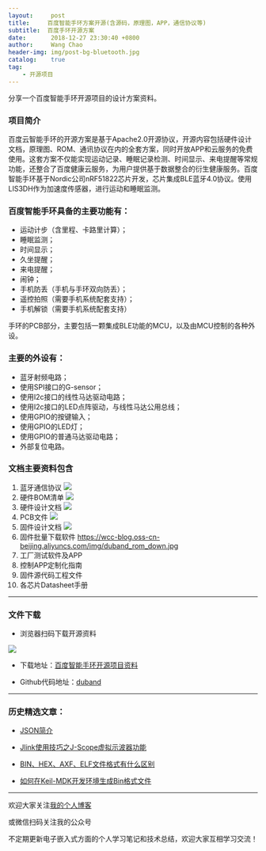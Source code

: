 ```yaml
---
layout:     post
title:     百度智能手环方案开源(含源码，原理图，APP，通信协议等)
subtitle:  百度手环开源方案
date:       2018-12-27 23:30:40 +0800
author:     Wang Chao
header-img: img/post-bg-bluetooth.jpg
catalog:    true
tag:
    - 开源项目
---
```


分享一个百度智能手环开源项目的设计方案资料。

### 项目简介

百度云智能手环的开源方案是基于Apache2.0开源协议，开源内容包括硬件设计文档，原理图、ROM、通讯协议在内的全套方案，同时开放APP和云服务的免费使用。这套方案不仅能实现运动记录、睡眠记录检测、时间显示、来电提醒等常规功能，还整合了百度健康云服务，为用户提供基于数据整合的衍生健康服务。百度智能手环基于Nordic公司nRF51822芯片开发，芯片集成BLE蓝牙4.0协议。使用LIS3DH作为加速度传感器，进行运动和睡眠监测。

### 百度智能手环具备的主要功能有：

- 运动计步（含里程、卡路里计算）；
- 睡眠监测；
- 时间显示；
- 久坐提醒；
- 来电提醒；
- 闹钟；
- 手机防丢（手机与手环双向防丢）；
- 遥控拍照（需要手机系统配套支持）；
- 手机解锁（需要手机系统配套支持）

手环的PCB部分，主要包括一颗集成BLE功能的MCU，以及由MCU控制的各种外设。

### 主要的外设有：

- 蓝牙射频电路；
- 使用SPI接口的G-sensor；
- 使用I2c接口的线性马达驱动电路；
- 使用I2c接口的LED点阵驱动，与线性马达公用总线；
- 使用GPIO的按键输入；
- 使用GPIO的LED灯；
- 使用GPIO的普通马达驱动电路；
- 外部复位电路。

### 文档主要资料包含

1. 蓝牙通信协议
![](https://wcc-blog.oss-cn-beijing.aliyuncs.com/img/duband_ble_pro.jpg)
1. 硬件BOM清单
![](https://wcc-blog.oss-cn-beijing.aliyuncs.com/img/duband_bom.jpg)
1. 硬件设计文档
![](https://wcc-blog.oss-cn-beijing.aliyuncs.com/img/duband_hardware_doc.jpg)
1. PCB文件
![](https://wcc-blog.oss-cn-beijing.aliyuncs.com/img/duband_pcb.jpg)
1. 固件设计文档
![](https://wcc-blog.oss-cn-beijing.aliyuncs.com/img/duband_rom_design.jpg)
1. 固件批量下载软件
https://wcc-blog.oss-cn-beijing.aliyuncs.com/img/duband_rom_down.jpg
1. 工厂测试软件及APP
1. 控制APP定制化指南
1. 固件源代码工程文件
1. 各芯片Datasheet手册

---

### 文件下载

- 浏览器扫码下载开源资料

![](https://wcc-blog.oss-cn-beijing.aliyuncs.com/img/duband_file_down.jpg)

- 下载地址：[百度智能手环开源项目资料](https://wcc-blog.oss-cn-beijing.aliyuncs.com/BlogFile/%E7%99%BE%E5%BA%A6%E6%99%BA%E8%83%BD%E6%89%8B%E7%8E%AF%E5%BC%80%E6%BA%90%E9%A1%B9%E7%9B%AE%E8%B5%84%E6%96%99.rar)

- Github代码地址：[duband](https://github.com/baiduwearable/duband)

---

### 历史精选文章：

- [JSON简介](https://mp.weixin.qq.com/s?__biz=MzUzNzk2NTMxMw==&mid=2247483763&idx=1&sn=b12aed2424a355a9aacc56c5f7ba9917&chksm=fadfa71dcda82e0b7f83b31b748630a578118f34529e60e13408691f0f249b1036e50d4a2aa2&token=1722697206&lang=zh_CN#rd)

- [Jlink使用技巧之J-Scope虚拟示波器功能](https://mp.weixin.qq.com/s?__biz=MzUzNzk2NTMxMw==&mid=2247483680&idx=1&sn=882e829f182219eb9293d9e010567748&chksm=fadfa74ecda82e58c1455db594d23d3cc121dfe019099cff3f7f297d4cb2459493d940e4b45c#rd)

- [BIN、HEX、AXF、ELF文件格式有什么区别](https://mp.weixin.qq.com/s?__biz=MzUzNzk2NTMxMw==&mid=2247483671&idx=2&sn=e59ee5d6ea3098937bed342cd1c773e0&chksm=fadfa779cda82e6f72b5fbc52d7e6aeda25abf061763bb38655e13611301cde2a5f75dd72dbd#rd)

- [如何在Keil-MDK开发环境生成Bin格式文件](https://mp.weixin.qq.com/s?__biz=MzUzNzk2NTMxMw==&mid=2247483671&idx=1&sn=20422bf86fd8b58b58be47f2bae8819a&chksm=fadfa779cda82e6f9747c00d2f2ac763eb503f8d46b768c89a5c53a8bda6eb255deded727823&token=855879741&lang=zh_CN#rd)

---

欢迎大家关注[我的个人博客](http://www.wangchaochao.top/)

或微信扫码关注我的公众号

不定期更新电子嵌入式方面的个人学习笔记和技术总结，欢迎大家互相学习交流！
